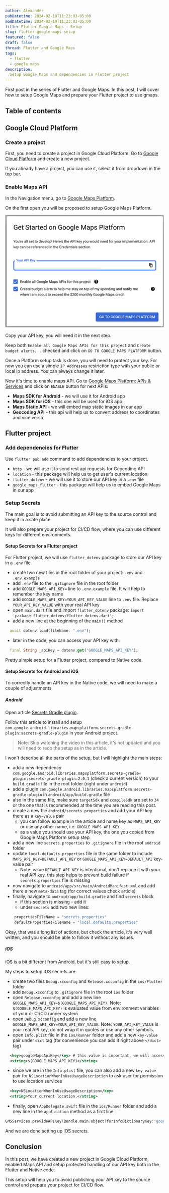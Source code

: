 ```yaml
---
author: Alexander
pubDatetime: 2024-02-19T11:23:03-05:00
modDatetime: 2024-02-19T11:23:03-05:00
title: Flutter Google Maps - Setup
slug: flutter-google-maps-setup
featured: false
draft: false
thread: Flutter and Google Maps
tags:
  - flutter
  - google maps
description:
  Setup Google Maps and dependencies in Flutter project
---
```


First post in the series of Flutter and Google Maps. In this post, I will cover how to setup Google Maps and prepare your Flutter project to use gmaps.

## Table of contents

## Google Cloud Platform

### Create a project

First, you need to create a project in Google Cloud Platform. Go to [Google Cloud Platform](https://console.cloud.google.com/) and create a new project.

If you already have a project, you can use it, select it from dropdown in the top bar.

### Enable Maps API

In the Navigation menu, go to [Google Maps Platform](https://console.cloud.google.com/google/maps-apis/overview).

On the first open you will be proposed to setup Google Maps Platform.

![get-started-on-google-maps-platform.png](../../assets/images/flutter-google-maps/get-started-on-google-maps-platform.png)

Copy your API key, you will need it in the next step.

Keep both `Enable all Google Maps APIs for this project` and `Create budget alerts...` checked and click on `GO TO GOOGLE MAPS PLATFORM` button.

Once a Platform setup task is done, you will need to protect your key. For now you can use a simple `IP Addresses` restriction type with your public or local ip address. You can always change it later.

Now it's time to enable maps API. Go to [Google Maps Platform: APIs & Services](https://console.cloud.google.com/google/maps-apis/api-list) and click on `ENABLE` button for next APIs:
- **Maps SDK for Android** - we will use it for Android app
- **Maps SDK for iOS** - this one will be used for iOS app
- **Maps Static API** - we will embed map static images in our app
- **Geocoding API** - this api will help us to convert address to coordinates and vice versa

## Flutter project

### Add dependencies for Flutter

Use `flutter pub add` command to add dependencies to your project.

- `http` - we will use it to send rest api requests for Geocoding API
- `location` - this package will help us to get user's current location
- `flutter_dotenv` - we will use it to store our API key in a `.env` file
- `google_maps_flutter` - this package will help us to embed Google Maps in our app

### Setup Secrets

The main goal is to avoid submitting an API key to the source control and keep it in a safe place.

It will also prepare your project for CI/CD flow, where you can use different keys for different environments.

#### Setup Secrets for a Flutter project

For Flutter project, we will use `flutter_dotenv` package to store our API key in a `.env` file.

- create two new files in the root folder of your project: `.env` and `.env.example`
- add `.env` file to the `.gitignore` file in the root folder
- add `GOOGLE_MAPS_API_KEY=` line to `.env.example` file. It will help to remember the key name
- add `GOOGLE_MAPS_API_KEY=YOUR_API_KEY_VALUE` line to `.env` file. Replace `YOUR_API_KEY_VALUE` with your real API key
- open `main.dart` file and import `flutter_dotenv` package: `import 'package:flutter_dotenv/flutter_dotenv.dart';`
- add a new line at the beginning of the `main()` method
```dart
  await dotenv.load(fileName: ".env");
```
- later in the code, you can access your API key with:
```dart
  final String _apiKey = dotenv.get('GOOGLE_MAPS_API_KEY');
```

Pretty simple setup for a Flutter project, compared to Native code.

#### Setup Secrets for Android and iOS

To correctly handle an API key in the Native code, we will need to make a couple of adjustments.

##### **Android**

Open article [Secrets Gradle plugin](https://developers.google.com/maps/documentation/android-sdk/secrets-gradle-plugin).

Follow this article to install and setup `com.google.android.libraries.mapsplatform.secrets-gradle-plugin:secrets-gradle-plugin` in your Android project.
 
> Note: Skip watching the video in this article, it's not updated and you will need to redo the setup as in the article.

I won't describe all the parts of the setup, but I will highlight the main steps:

- add a new dependency `com.google.android.libraries.mapsplatform.secrets-gradle-plugin:secrets-gradle-plugin:2.0.1` (check a current version) to your `build.gradle` file in the root folder (right under `android`)
- add a plugin `com.google.android.libraries.mapsplatform.secrets-gradle-plugin` in `android/app/build.gradle` file
- also in the same file, make sure `targetSdk` and `compileSdk` are set to `34` or the one that is recommended at the time you are reading this post.
- create a new file `android/secrets.properties` and add your API key there as a `key=value` pair
  - you can follow example in the article and name key as `MAPS_API_KEY` or use any other name, i.e. `GOOGLE_MAPS_API_KEY`
  - as a value you should use your API key, the one you copied from Google Maps Platform setup step
- add a new line `secrets.properties` to `.gitignore` file in the root `android` folder
- update `local.defaults.properties` file in the same folder to include `MAPS_API_KEY=DEFAULT_API_KEY` or `GOOGLE_MAPS_API_KEY=DEFAULT_API` key-value pair
  - Note: value `DEFAULT_API_KEY` is intentional, don't replace it with your real API key, this step helps to prevent build failure if `secrets.properties` file is missing
- now navigate to `android/app/src/main/AndroidManifest.xml` and add there a new `meta-data` tag (for correct values check article)
- finally, navigate to `android/app/build.gradle` and find `secrets` block
  - if this section is missing - add it
  - under `secrets` add two new lines:
```gradle
    propertiesFileName = "secrets.properties"
    defaultPropertiesFileName = "local.defaults.properties"
```


Okay, that was a long list of actions, but check the article, it's very well written, and you should be able to follow it without any issues.

##### **iOS**

iOS is a bit different from Android, but it's still easy to setup.

My steps to setup iOS secrets are:
- create two files `Debug.xcconfig` and `Release.xcconfig` in the `ios/Flutter` folder
- add `Debug.xcconfig` to `.gitignore` file in the root `ios` folder
- open `Release.xcconfig` and add a new line `GOOGLE_MAPS_API_KEY=$(GOOGLE_MAPS_API_KEY)`. Note: `$(GOOGLE_MAPS_API_KEY)` is evaluated value from environment variables of your or CI/CD runner system
- open `Debug.xcconfig` and add a new line `GOOGLE_MAPS_API_KEY=YOUR_API_KEY_VALUE`. Note: `YOUR_API_KEY_VALUE` is your real API key, do not wrap it in quotes or use any other symbols.
- open `Info.plist` file in the `ios/Runner` folder and add a new `key-value` pair under `dict` tag (for convenience you can add it right above `</dict>` tag)
```xml
  <key>googleMapsApiKey</key> # this value is important, we will access it in the code later
  <string>$(GOOGLE_MAPS_API_KEY)</string>
```
- since we are in the `Info.plist` file, you can also add a new `key-value` pair for `NSLocationWhenInUseUsageDescription` to ask user for permission to use location services
```xml
  <key>NSLocationWhenInUseUsageDescription</key>
  <string>Your current location.</string>
```
- finally, open `AppDelegate.swift` file in the `ios/Runner` folder and add a new line in the `application` method as a first line
```swift
GMSServices.provideAPIKey(Bundle.main.object(forInfoDictionaryKey:"googleMapsApiKey") as? String ?? "");
```

And we are done setting up iOS secrets.

## Conclusion

In this post, we have created a new project in Google Cloud Platform, enabled Maps API and setup protected handling of our API key both in the Flutter and Native code.

This setup will help you to avoid publishing your API key to the source control and prepare your project for CI/CD flow.

